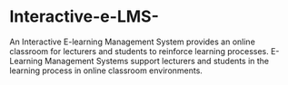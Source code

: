 # Interactive-e-LMS-
An Interactive E-learning Management System provides an online classroom for lecturers and students to reinforce learning processes. E-Learning Management Systems support lecturers and students in the learning process in online classroom environments.
